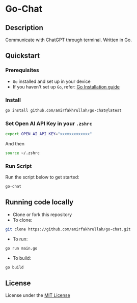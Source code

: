 # Go-Chat

## Description

Communicate with ChatGPT through terminal. Written in Go.

## Quickstart

### Prerequisites

- `Go` installed and set up in your device
- If you haven't set up `Go`, refer: [Go Installation guide](https://go.dev/doc/install)

### Install

```bash
go install github.com/amirfakhrullah/go-chat@latest
```

### Set Open AI API Key in your `.zshrc`

```bash
export OPEN_AI_API_KEY="xxxxxxxxxxxxx"
```

And then

```bash
source ~/.zshrc
```

### Run Script

Run the script below to get started:

```bash
go-chat
```

## Running code locally

- Clone or fork this repository
- To clone:

```bash
git clone https://github.com/amirfakhrullah/go-chat.git
```

- To run:

```bash
go run main.go
```

- To build:

```cmd
go build
```

## License

License under the [MIT License](./LICENSE)

